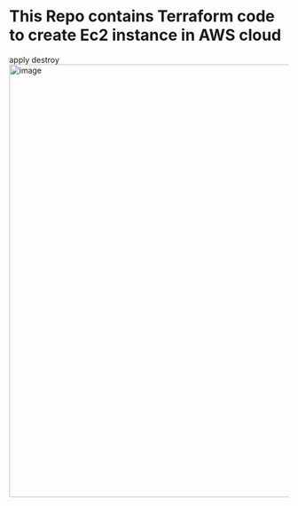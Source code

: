 # This Repo contains Terraform code to create Ec2 instance in AWS cloud



apply destroy
<img width="780" alt="image" src="https://github.com/Faseeha001/Terraform_Jenkins/assets/169563689/e17b7f4f-e6b4-42a6-8d08-0333bdf444f4">

